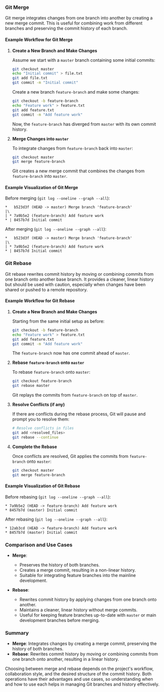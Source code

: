 ### Git Merge

Git merge integrates changes from one branch into another by creating a new merge commit. This is useful for combining work from different branches and preserving the commit history of each branch.

#### Example Workflow for Git Merge

1. **Create a New Branch and Make Changes**

   Assume we start with a `master` branch containing some initial commits:

   ```bash
   git checkout master
   echo "Initial commit" > file.txt
   git add file.txt
   git commit -m "Initial commit"
   ```

   Create a new branch `feature-branch` and make some changes:

   ```bash
   git checkout -b feature-branch
   echo "Feature work" > feature.txt
   git add feature.txt
   git commit -m "Add feature work"
   ```

   Now, the `feature-branch` has diverged from `master` with its own commit history.

2. **Merge Changes into `master`**

   To integrate changes from `feature-branch` back into `master`:

   ```bash
   git checkout master
   git merge feature-branch
   ```

   Git creates a new merge commit that combines the changes from `feature-branch` into `master`.

#### Example Visualization of Git Merge

Before merging (`git log --oneline --graph --all`):

```
*   b523d3f (HEAD -> master) Merge branch 'feature-branch'
|\  
| * 7a9b5e2 (feature-branch) Add feature work
* | 8457b7d Initial commit
```

After merging (`git log --oneline --graph --all`):

```
*   b523d3f (HEAD -> master) Merge branch 'feature-branch'
|\  
| * 7a9b5e2 (feature-branch) Add feature work
* | 8457b7d Initial commit
```

### Git Rebase

Git rebase rewrites commit history by moving or combining commits from one branch onto another base branch. It provides a cleaner, linear history but should be used with caution, especially when changes have been shared or pushed to a remote repository.

#### Example Workflow for Git Rebase

1. **Create a New Branch and Make Changes**

   Starting from the same initial setup as before:

   ```bash
   git checkout -b feature-branch
   echo "Feature work" > feature.txt
   git add feature.txt
   git commit -m "Add feature work"
   ```

   The `feature-branch` now has one commit ahead of `master`.

2. **Rebase `feature-branch` onto `master`**

   To rebase `feature-branch` onto `master`:

   ```bash
   git checkout feature-branch
   git rebase master
   ```

   Git replays the commits from `feature-branch` on top of `master`.

3. **Resolve Conflicts (if any)**

   If there are conflicts during the rebase process, Git will pause and prompt you to resolve them:

   ```bash
   # Resolve conflicts in files
   git add <resolved_files>
   git rebase --continue
   ```

4. **Complete the Rebase**

   Once conflicts are resolved, Git applies the commits from `feature-branch` onto `master`:

   ```bash
   git checkout master
   git merge feature-branch
   ```

#### Example Visualization of Git Rebase

Before rebasing (`git log --oneline --graph --all`):

```
* 7a9b5e2 (HEAD -> feature-branch) Add feature work
* 8457b7d (master) Initial commit
```

After rebasing (`git log --oneline --graph --all`):

```
* 12ab3cd (HEAD -> feature-branch) Add feature work
* 8457b7d (master) Initial commit
```

### Comparison and Use Cases

- **Merge**:
  - Preserves the history of both branches.
  - Creates a merge commit, resulting in a non-linear history.
  - Suitable for integrating feature branches into the mainline development.
  
- **Rebase**:
  - Rewrites commit history by applying changes from one branch onto another.
  - Maintains a cleaner, linear history without merge commits.
  - Useful for keeping feature branches up-to-date with `master` or main development branches before merging.

### Summary

- **Merge**: Integrates changes by creating a merge commit, preserving the history of both branches.
- **Rebase**: Rewrites commit history by moving or combining commits from one branch onto another, resulting in a linear history.

Choosing between merge and rebase depends on the project's workflow, collaboration style, and the desired structure of the commit history. Both operations have their advantages and use cases, so understanding when and how to use each helps in managing Git branches and history effectively.